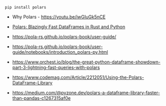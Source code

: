 ```
pip install polars
```

- Why Polars - https://youtu.be/iwGIuGk5nCE
- [Polars: Blazingly Fast DataFrames in Rust and Python](https://youtu.be/kVy3-gMdViM)

- https://pola-rs.github.io/polars-book/user-guide/

- https://pola-rs.github.io/polars-book/user-guide/notebooks/introduction_polars-py.html

- https://www.orchest.io/blog/the-great-python-dataframe-showdown-part-3-lightning-fast-queries-with-polars

- https://www.codemag.com/Article/2212051/Using-the-Polars-DataFrame-Library

- https://medium.com/@pyzone.dev/polars-a-dataframe-library-faster-than-pandas-c1267315af0e
